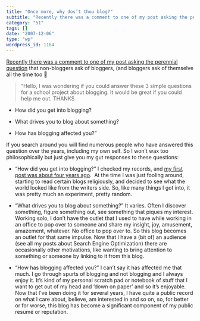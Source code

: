 ```yaml
---
title: "Once more, why dos’t thou blog?"
subtitle: "Recently there was a comment to one of my post asking the perennial question"
category: "51"
tags: []
date: "2007-12-06"
type: "wp"
wordpress_id: 1164
---
```

[Recently there was a comment to one of my post asking the perennial question](/2007/11/26/the-f-word/#comments) that non-bloggers ask of bloggers, (and bloggers ask of themselve all the time too 🙂
> “Hello,
I was wondering if you could answer these 3 simple questions for a school project about blogging. It would be great if you could help me out. THANKS

- How did you get into blogging?

- What drives you to blog about something?

- How has blogging affected you?”

If you search around you will find numerous people who have answered this question over the years, including my own self. So I won’t wax too philosophically but just give you my gut responses to these questions:

- “How did you get into blogging?” I checked my records, and [my first post was about four years ago](/2003/06/01/ok-this-is-weird-after/).  At the time I was just fooling around, starting to read certain blogs religiously, and decided to see what the world looked like from the writers side. So, like many things I got into, it was pretty much an experiment, pretty random.

- “What drives you to blog about something?” It varies. Often I discover something, figure something out, see something that piques my interest. Working solo, I don’t have the outlet that I used to have while working in an office to pop over to someone and share my insight, joy, amusement, amazement, whatever. No office to pop over to. So this blog becomes an outlet for that same impulse. Now that I have a (bit of) an audience (see all my posts about Search Engine Optimization) there are occasionally other motivations, like wanting to bring attention to something or someone by linking to it from this blog.

- “How has blogging affected you?” I can’t say it has affected me that much. I go through spurts of blogging and not blogging and I always enjoy it. It’s kind of my personal scratch pad or notebook of stuff that I want to get out of my head and ‘down on paper’ and so it’s enjoyable.  Now that I’ve been doing it for several years, I have quite a public record on what I care about, believe, am interested in and so on, so, for better or for worse, this blog has become a significant component of my public resumé or reputation.